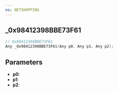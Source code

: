 ```yaml
---
ns: NETSHOPPING
---
```

## _0x98412398BBE73F61

```c
// 0x98412398BBE73F61
Any _0x98412398BBE73F61(Any p0, Any p1, Any p2);
```

## Parameters
* **p0**:
* **p1**:
* **p2**:
